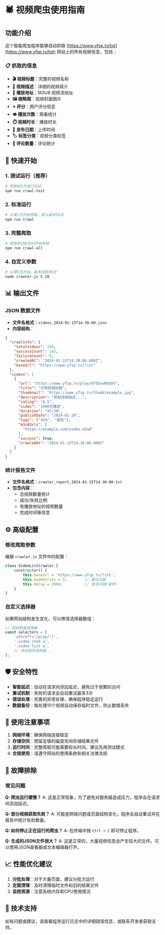 # 🕷️ 视频爬虫使用指南

## 功能介绍

这个智能爬虫程序能够自动抓取 [https://www.yfsp.tv/list](https://www.yfsp.tv/list) 网站上的所有视频信息，包括：

### 📋 抓取的信息
- **🎬 视频标题**：完整的视频名称
- **📝 视频描述**：详细的视频简介
- **🔗 播放地址**：M3U8 视频流地址
- **🖼️ 缩略图**：视频封面图片
- **⭐ 评分**：用户评分信息
- **👁️ 播放次数**：观看统计
- **⏱️ 视频时长**：播放时长
- **📅 发布日期**：上传时间
- **🏷️ 标签分类**：视频分类标签
- **💬 评论数量**：评论统计

## 🚀 快速开始

### 1. 测试运行（推荐）
```bash
# 爬取前3页进行测试
npm run crawl-test
```

### 2. 标准运行
```bash
# 从第1页开始爬取，默认最多50页
npm run crawl
```

### 3. 完整爬取
```bash
# 爬取前100页的所有视频
npm run crawl-all
```

### 4. 自定义参数
```bash
# 从第5页开始，最多爬取20页
node crawler.js 5 20
```

## 📊 输出文件

### JSON 数据文件
- **文件名格式**：`videos_2024-01-15T14-30-00.json`
- **内容结构**：
```json
{
  "crawlInfo": {
    "totalVideos": 150,
    "successCount": 142,
    "failureCount": 8,
    "crawledAt": "2024-01-15T14:30:00.000Z",
    "baseUrl": "https://www.yfsp.tv/list"
  },
  "videos": [
    {
      "url": "https://www.yfsp.tv/play/6T3bzwMGODG",
      "title": "示例视频标题",
      "thumbnail": "https://www.yfsp.tv/thumb/example.jpg",
      "description": "视频详细描述...",
      "rating": "8.5",
      "views": "1000次播放",
      "duration": "45:30",
      "publishDate": "2024-01-10",
      "tags": ["动作", "冒险"],
      "m3u8Urls": [
        "https://example.com/video.m3u8"
      ],
      "success": true,
      "crawledAt": "2024-01-15T14:30:00.000Z"
    }
  ]
}
```

### 统计报告文件
- **文件名格式**：`crawler_report_2024-01-15T14-30-00.txt`
- **包含内容**：
  - 总视频数量统计
  - 成功/失败比例
  - 有播放地址的视频数量
  - 完成时间等信息

## ⚙️ 高级配置

### 修改爬取参数
编辑 `crawler.js` 文件中的配置：

```javascript
class VideoListCrawler {
    constructor() {
        this.baseUrl = 'https://www.yfsp.tv/list';
        this.maxRetries = 3;        // 重试次数
        this.delay = 2000;          // 请求间隔(毫秒)
    }
}
```

### 自定义选择器
如果网站结构发生变化，可以修改选择器数组：

```javascript
// 视频链接选择器
const selectors = [
    'a[href*="/play/"]',
    '.video-item a',
    '.video-list a',
    // 添加新的选择器...
];
```

## 🛡️ 安全特性

- **智能延迟**：自动在请求间添加延迟，避免过于频繁的访问
- **重试机制**：失败的请求会自动重试最多3次
- **错误处理**：完善的异常处理，确保程序稳定运行
- **数据备份**：每处理10个视频自动保存临时文件，防止数据丢失

## 📝 使用注意事项

1. **网络环境**：确保网络连接稳定
2. **存储空间**：预留足够的磁盘空间存储结果文件
3. **运行时间**：完整爬取可能需要较长时间，建议先用测试模式
4. **合规使用**：请遵守网站的使用条款和相关法律法规

## 🔧 故障排除

### 常见问题

**Q: 爬虫运行缓慢？**
A: 这是正常现象，为了避免对服务器造成压力，程序会在请求间添加延迟。

**Q: 部分视频获取失败？**
A: 可能是网络问题或页面结构变化，程序会自动重试并在报告中统计失败数量。

**Q: 如何停止正在运行的爬虫？**
A: 在终端中按 `Ctrl + C` 即可停止程序。

**Q: 生成的JSON文件很大？**
A: 这是正常的，大量视频信息会产生较大的文件。可以使用JSON查看器或文本编辑器打开。

## 📈 性能优化建议

1. **分批处理**：对于大量页面，建议分批次运行
2. **定期清理**：及时清理临时文件和旧的结果文件
3. **监控资源**：注意系统内存和CPU使用情况

## 🤝 技术支持

如有问题或建议，请查看程序运行日志中的详细错误信息，或联系开发者获取支持。 